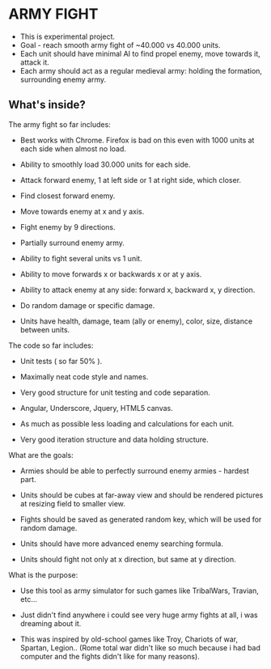 ARMY FIGHT
========================

  * This is experimental project.
  * Goal - reach smooth army fight of ~40.000 vs 40.000 units.
  * Each unit should have minimal AI to find propel enemy, move towards it, attack it.
  * Each army should act as a regular medieval army: holding the formation, surrounding enemy army.

What's inside?
--------------

The army fight so far includes:

  * Best works with Chrome. Firefox is bad on this even with 1000 units at each side when almost no load.

  * Ability to smoothly load 30.000 units for each side.

  * Attack forward enemy, 1 at left side or 1 at right side, which closer.

  * Find closest forward enemy.

  * Move towards enemy at x and y axis.

  * Fight enemy by 9 directions.

  * Partially surround enemy army.

  * Ability to fight several units vs 1 unit.

  * Ability to move forwards x or backwards x or at y axis.

  * Ability to attack enemy at any side: forward x, backward x, y direction.

  * Do random damage or specific damage.

  * Units have health, damage, team (ally or enemy), color, size, distance between units.

The code so far includes:

  * Unit tests ( so far 50% ).

  * Maximally neat code style and names.

  * Very good structure for unit testing and code separation.

  * Angular, Underscore, Jquery, HTML5 canvas.

  * As much as possible less loading and calculations for each unit.

  * Very good iteration structure and data holding structure.

What are the goals:

  * Armies should be able to perfectly surround enemy armies - hardest part.

  * Units should be cubes at far-away view and should be rendered pictures at resizing field to smaller view.

  * Fights should be saved as generated random key, which will be used for random damage.

  * Units should have more advanced enemy searching formula.

  * Units should fight not only at x direction, but same at y direction.

What is the purpose:

  * Use this tool as army simulator for such games like TribalWars, Travian, etc...

  * Just didn't find anywhere i could see very huge army fights at all, i was dreaming about it.

  * This was inspired by old-school games like Troy, Chariots of war, Spartan, Legion..
  (Rome total war didn't like so much because i had bad computer and the fights didn't like for many reasons).
